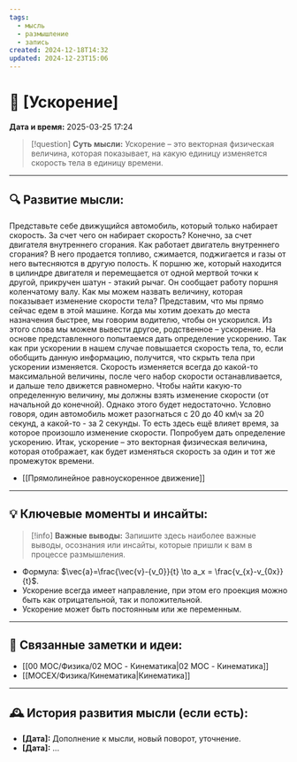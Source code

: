 ```yaml
---
tags:
  - мысль
  - размышление
  - запись
created: 2024-12-18T14:32
updated: 2024-12-23T15:06
---
```


# 💭  [Ускорение]

**Дата и время:** 2025-03-25 17:24

> [!question] **Суть мысли:**
> Ускорение – это векторная физическая величина, которая показывает, на какую единицу изменяется скорость тела в единицу времени.

---

## 🔍 Развитие мысли:

Представьте себе движущийся автомобиль, который только набирает скорость. За счет чего он набирает скорость? Конечно, за счет двигателя внутреннего сгорания. Как работает двигатель внутреннего сгорания? В него продается топливо, сжимается, поджигается и газы от него вытесняются в другую полость. К поршню же, который находится в цилиндре двигателя и перемещается от одной мертвой точки к другой, прикручен шатун - этакий рычаг. Он сообщает работу поршня коленчатому валу. Как мы можем назвать величину, которая показывает изменение скорости тела? Представим, что мы прямо сейчас едем в этой машине. Когда мы хотим доехать до места назначения быстрее, мы говорим водителю, чтобы он ускорился. 
Из этого слова мы можем вывести другое, родственное – ускорение. На основе представленного попытаемся дать определение ускорению. Так как при ускорении в нашем случае повышается скорость тела, то, если обобщить данную информацию, получится, что скрыть тела при ускорении изменяется. Скорость изменяется всегда до какой-то максимальной величины, после чего набор скорости останавливается, и дальше тело движется равномерно. Чтобы найти какую-то определенную величину, мы должны взять изменение скорости (от начальной до конечной). Однако этого будет недостаточно. Условно говоря, один автомобиль может разогнаться с 20 до 40 км\ч за 20 секунд, а какой-то - за 2 секунды. То есть здесь ещё влияет время, за которое произошло изменение скорости. Попробуем дать определение ускорению. Итак, ускорение – это векторная физическая величина, которая отображает, как будет изменяться скорость за один и тот же промежуток времени. 

- [[Прямолинейное равноускоренное движение]]

---

## 💡 Ключевые моменты и инсайты:

> [!info] **Важные выводы:**
> Запишите здесь наиболее важные выводы, осознания или инсайты, которые пришли к вам в процессе размышления.

- Формула: $\vec{a}=\frac{\vec{v}-{v_0}}{t} \to a_x = \frac{v_{x}-v_{0x}}{t}$.
- Ускорение всегда имеет направление, при этом его проекция можно быть как отрицательной, так и положительной. 
- Ускорение может быть постоянным или же переменным.

---

## 🔄 Связанные заметки и идеи:

- [[00 MOC/Физика/02 MOC - Кинематика|02 MOC - Кинематика]]
- [[MOCEX/Физика/Кинематика|Кинематика]]

---

## 🕰️ История развития мысли (если есть):

* **[Дата]:**  Дополнение к мысли, новый поворот, уточнение.
* **[Дата]:**  ...